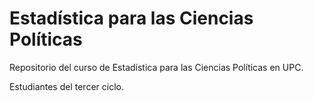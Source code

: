 # Estadística para las Ciencias Políticas

Repositorio del curso de Estadística para las Ciencias Políticas en UPC.

Estudiantes del tercer ciclo.
